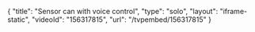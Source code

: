 {
    "title": "Sensor can with voice control",
    "type": "solo",
    "layout": "iframe-static",
    "videoId": "156317815",
    "url": "\/tvpembed\/156317815"
}